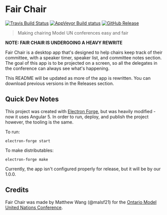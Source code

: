 # Fair Chair

[![Travis Build Status](https://travis-ci.org/malsf21/fair-chair.svg?branch=master)](https://travis-ci.org/malsf21/fair-chair) [![AppVeyor Build status](https://ci.appveyor.com/api/projects/status/2q0ww0thsc2qlc3h?svg=true)](https://ci.appveyor.com/project/malsf21/fair-chair) [![GitHub Release](https://img.shields.io/github/release/malsf21/fair-chair.svg)](https://github.com/malsf21/fair-chair/releases)

> Making chairing Model UN conferences easy and fair

**NOTE: FAIR CHAIR IS UNDERGOING A HEAVY REWRITE**

Fair Chair is a desktop app that's designed to help chairs keep track of their committee, with a speaker timer, speaker list, and committee notes section. The goal of this app is to be projected on a screen, so all the delegates in the conference can always see what's happening.

This README will be updated as more of the app is rewritten. You can download previous versions in the Releases section.

## Quick Dev Notes

This project was created with [Electron Forge](https://github.com/electron-userland/electron-forge/), but was heavily modified - now it uses Angular 5. In order to run, deploy, and publish the project however, the tooling is the same.

To run:

```
electron-forge start
```

To make distributables:

```
electron-forge make
```

Currently, the app isn't configured properly for release, but it will be by our 1.0.0.

## Credits

Fair Chair was made by Matthew Wang (@malsf21) for the [Ontario Model United Nations Conference](https://omun.ca).
